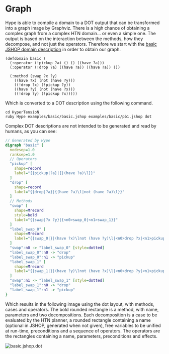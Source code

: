# Graph
Hype is able to compile a domain to a DOT output that can be transformed into a graph image by Graphviz.
There is a high chance of obtaining a complex graph from a complex HTN domain... or even a simple one.
The output is based on the interaction between the methods, how they decompose, and not just the operators.
Therefore we start with the [basic JSHOP domain description](../examples/basic/basic.jshop) in order to obtain our graph.

```Lisp
(defdomain basic (
  (:operator (!pickup ?a) () () ((have ?a)))
  (:operator (!drop ?a) ((have ?a)) ((have ?a)) ())

  (:method (swap ?x ?y)
    ((have ?x) (not (have ?y)))
    ((!drop ?x) (!pickup ?y))
    ((have ?y) (not (have ?x)))
    ((!drop ?y) (!pickup ?x)))))
```

Which is converted to a DOT description using the following command.

```Shell
cd HyperTensioN
ruby Hype examples/basic/basic.jshop examples/basic/pb1.jshop dot
```

Complex DOT descriptions are not intended to be generated and read by humans, as you can see:

```DOT
// Generated by Hype
digraph "basic" {
  nodesep=1.0
  ranksep=1.0
  // Operators
  "pickup" [
    shape=record
    label="{{pickup|?a}|{|(have ?a)\l}}"
  ]
  "drop" [
    shape=record
    label="{{drop|?a}|{(have ?a)\l|not (have ?a)\l}}"
  ]
  // Methods
  "swap" [
    shape=Mrecord
    style=bold
    label="{{swap|?x ?y}|{<n0>swap_0|<n1>swap_1}}"
  ]
  "label_swap_0" [
    shape=Mrecord
    label="{{swap_0|}|(have ?x)\lnot (have ?y)\l|<n0>drop ?x|<n1>pickup ?y}"
  ]
  "swap":n0 -> "label_swap_0" [style=dotted]
  "label_swap_0":n0 -> "drop"
  "label_swap_0":n1 -> "pickup"
  "label_swap_1" [
    shape=Mrecord
    label="{{swap_1|}|(have ?y)\lnot (have ?x)\l|<n0>drop ?y|<n1>pickup ?x}"
  ]
  "swap":n1 -> "label_swap_1" [style=dotted]
  "label_swap_1":n0 -> "drop"
  "label_swap_1":n1 -> "pickup"
}
```

Which results in the following image using the dot layout, with methods, cases and operators.
The bold rounded rectangle is a method, with name, parameters and two decompositions.
Each decomposition is a case to be evaluated by the HTN planner, a rounded rectangle containing a name (optional in JSHOP, generated when not given), free variables to be unified at run-time, preconditions and a sequence of operators.
The operators are the rectangles containing a name, parameters, preconditions and effects.

![basic.jshop.dot](https://cloud.githubusercontent.com/assets/11094484/10725259/da41c3f2-7bb1-11e5-8939-59c192a29c0a.png)